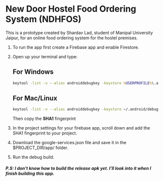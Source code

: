 # New Door Hostel Food Ordering System (NDHFOS)

This is a prototype created by Shardav Lad, student of Manipal University Jaipur, for an online food ordering system for the hostel premises.

1. To run the app first create a Firebase app and enable Firestore.

2. Open up your terminal and type:
    
    ## For Windows
    ```cmd
    keytool -list -v --alias androiddebugkey -keystore %USERPROFILE%\.android\debug.keystore
    ```

    ## For Mac/Linux
    ```bash
    keytool -list -v --alias androiddebugkey -keystore ~/.android/debug.keystore
    ```

    Then copy the **SHA1** fingerprint

3. In the project settings for your firebase app, scroll down and add the SHA1 fingerprint to your project.

4. Download the google-services.json file and save it in the $PROJECT_DIR/app/ folder.

5. Run the debug build.

##### P.S: I don't know how to build the release apk yet. I'll look into it when I finish building this app.